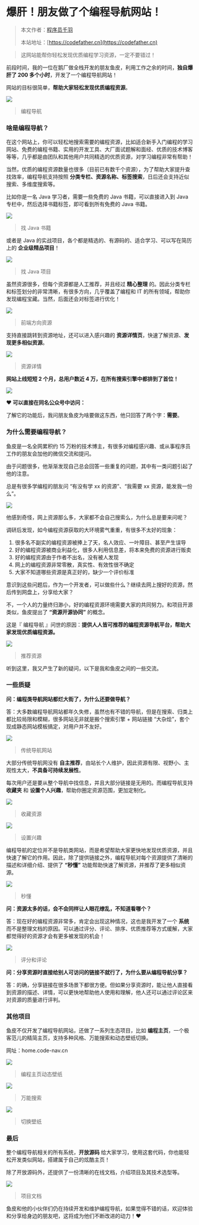 # 爆肝！朋友做了个编程导航网站！

> 本文作者：[程序员千羽](https://yuyuanweb.feishu.cn/wiki/Abldw5WkjidySxkKxU2cQdAtnah)
>
> 本站地址：[https://codefather.cn](https://codefather.cn)

> 这网站能帮你轻松发现优质编程学习资源，一定不要错过！

前段时间，我的一位在鹅厂做全栈开发的朋友鱼皮，利用工作之余的时间，**独自爆肝了 200 多个小时**，开发了一个编程导航网站！

网站的目标很简单，**帮助大家轻松发现优质编程资源**。

![](https://pic.yupi.icu/5563/202311081442228.png)

> 编程导航

### **啥是编程导航？**

在这个网站上，你可以轻松地搜索需要的编程资源，比如适合新手入门编程的学习网站、免费的编程书籍、实用的开发工具、大厂面试题解和面经、优质的技术博客等等，几乎都是由团队和其他用户共同精选的优质资源，对学习编程非常有帮助！

当然，优质的编程资源数量也很多（目前已有数千个资源），为了帮助大家提升查找效率，编程导航支持按照 **分类专栏、资源名称、标签搜索**，日后还会支持近似搜索、多维度搜索等。

比如你是一名 Java 学习者，需要一些免费的 Java 书籍，可以直接进入到 Java 专栏中，然后选择书籍标签，即可看到所有免费的 Java 书籍。

![](https://pic.yupi.icu/5563/202311081442194.png)

> 找 Java 书籍

或者是 Java 的实战项目，各个都是精选的、有源码的、适合学习、可以写在简历上的 **企业级精品项目**！

![](https://pic.yupi.icu/5563/202311081442132.png)

> 找 Java 项目

虽然资源很多，但每个资源都是人工推荐，并且经过 **精心整理** 的。因此分类专栏和标签划分的非常清晰，有很多方向，几乎覆盖了编程和 IT 的所有领域，帮助你发现编程宝藏。当然，后面还会对标签进行优化！

![](https://pic.yupi.icu/5563/202311081442150.png)

> 前端方向资源

支持直接跳转到资源地址，还可以进入感兴趣的 **资源详情页**，快速了解资源、**发现更多相似资源**。

![](https://pic.yupi.icu/5563/202311081442144.png)

> 资源详情

**网站上线短短 2 个月，总用户数近 4 万，在所有搜索引擎中都排到了首位！**

![](https://pic.yupi.icu/5563/202311081442155.png)

**❤️ 可以直接在同名公众号中访问：**

了解它的功能后，我问朋友鱼皮为啥要做这东西，他只回答了两个字：**需要**。

### **为什么需要编程导航？**

鱼皮是一名全网累积约 15 万粉的技术博主，有很多对编程感兴趣、或从事程序员工作的朋友会加他的微信交流和提问。

由于问题很多，他渐渐发现自己总会回答一些重复的问题，其中有一类问题引起了他的注意。

总是有很多学编程的朋友问 “有没有学 xx 的资源”、“我需要 xx 资源，能发我一份么”。

![](https://pic.yupi.icu/5563/202311081442224.jpeg)

他感到奇怪，网上资源那么多，大家都不会自己搜索么，为什么总是要来问呢？

调研后发现，如今编程资源获取的大环境雾气重重，有很多不太好的现象：

1. 很多名不副实的编程资源被捧上了天，名人效应、一叶障目、甚至产生误导
2. 好的编程资源被商业利益化，很多人利用信息差，将本来免费的资源进行贩卖
3. 好的编程资源由于作者不出名，没有被人发现
4. 网上的编程资源非常零散，真实性、有效性很不确定
5. 大家不知道哪些资源是真正好的，缺少一个评价标准

意识到这些问题后，作为一个开发者，可以做些什么？继续去网上搜好的资源，然后传到网盘上，分享给大家？

不，一个人的力量终归渺小，好的编程资源环境需要大家的共同努力。和项目开源类似，鱼皮提出了 **“资源开源协同”** 的概念。

这是『 编程导航 』问世的原因：**提供人人皆可推荐的编程资源导航平台，帮助大家发现优质编程资源。**

![](https://pic.yupi.icu/5563/202311081442189.png)

> 推荐资源

听到这里，我又产生了新的疑问，以下是我和鱼皮之间的一些交流。

### **一些质疑**

**问：编程类导航网站都烂大街了，为什么还要做导航？**

答：大多数编程导航网站都年久失修，虽然也有不错的导航，但是在搜索、归类上都比较局限和模糊，很多网站无非就是搬个搜索引擎 +  网站链接 “大杂烩”，套个现成静态网站模板搞定，对用户并不友好。

![](https://pic.yupi.icu/5563/202311081442323.png)

> 传统导航网站

大部分传统导航网没有 **自主推荐**，由站长个人维护，因此资源有限、视野小、主观性太大，**不具备可持续发展性**。

每次用户还是要从整个导航中找信息，并且大部分链接是无用的。而编程导航支持 **收藏夹** 和 **设置个人兴趣**，帮助你圈定资源范围，更加定制化。

![](https://pic.yupi.icu/5563/202311081442251.png)

> 收藏资源

![](https://pic.yupi.icu/5563/202311081442284.png)

> 设置兴趣

编程导航的定位并不是导航类网站，而是希望帮助大家更快地发现优质资源，并且快速了解它的作用。因此，除了提供链接之外，编程导航对每个资源提供了清晰的描述和详细介绍、提供了 **“秒懂”** 功能帮助快速了解资源，并推荐了更多相似资源。

![](https://pic.yupi.icu/5563/202311081442696.png)

> 秒懂

**问：资源太多的话，会不会同样让人眼花缭乱，不知道看哪个？**

答：现在好的编程资源非常多，肯定会出现这种情况，这也是我开发了一个 **系统** 而不是整理文档的原因。可以通过评分、评论、排序、优质推荐等方式缓解，大家都觉得好的资源才会有更多被发现的机会！

![](https://pic.yupi.icu/5563/202311081442822.png)

> 评分和评论

**问：分享资源时直接给别人可访问的链接不就行了，为什么要从编程导航分享？**

答：的确，分享链接在很多场景下都很方便。但如果分享资源时，能让他人直接看到资源的描述、详情，可以更快地帮助他人使用和理解，他人还可以通过评论区来对资源的质量进行评判。

### **其他项目**

鱼皮不仅开发了编程导航网站，还做了一系列生态项目，比如 **编程主页**，一个极客范儿的精简主页，支持多种风格、万能搜索和动态壁纸切换。

网址：home.code-nav.cn

![](https://pic.yupi.icu/5563/202311081442182.png)

> 编程主页动态壁纸

![](https://pic.yupi.icu/5563/202311081442937.png)

> 万能搜索

![](https://pic.yupi.icu/5563/202311081442211.png)

> 切换壁纸

### **最后**

整个编程导航相关的所有系统，**开放源码** 给大家学习，使用这套代码，你也能轻松开发类似网站，搭建属于自己的炫酷主页！

除了开放源码外，还提供了一份清晰的在线文档，介绍项目及其技术选型等。

![](https://pic.yupi.icu/5563/202311081442956.png)

> 项目文档

鱼皮和他的小伙伴们仍在持续开发和维护编程导航，如果觉得不错的话，欢迎体验和分享给身边的朋友吧，这将成为他们不断改进的动力！❤️